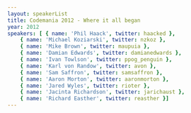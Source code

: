 ```yaml
---
layout: speakerList
title: Codemania 2012 - Where it all began
year: 2012
speakers: [ { name: 'Phil Haack', twitter: haacked },
	{ name: 'Michael Koziarski', twitter: nzkoz },
	{ name: 'Mike Brown', twitter: maupuia },
	{ name: 'Damian Edwards', twitter: damianedwards },
	{ name: 'Ivan Towlson', twitter: ppog_penguin },
	{ name: 'Karl von Randow', twitter: avon },
	{ name: 'Sam Saffron', twitter: samsaffron },
	{ name: 'Aaron Morton', twitter: aaronmorton },
	{ name: 'Jared Wyles', twitter: rioter },
	{ name: 'Jacinta Richardson', twitter: jarichaust },
	{ name: 'Richard Easther', twitter: reasther }]
---
```

